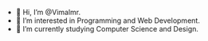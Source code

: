 - 👋 Hi, I’m @Vimalmr.
- 👀 I’m interested in Programming and Web Development.
- 🌱 I’m currently studying Computer Science and Design. 

<!---
Vimalmr/Vimalmr is a ✨ special ✨ repository because its `README.md` (this file) appears on your GitHub profile.
You can click the Preview link to take a look at your changes.
--->
